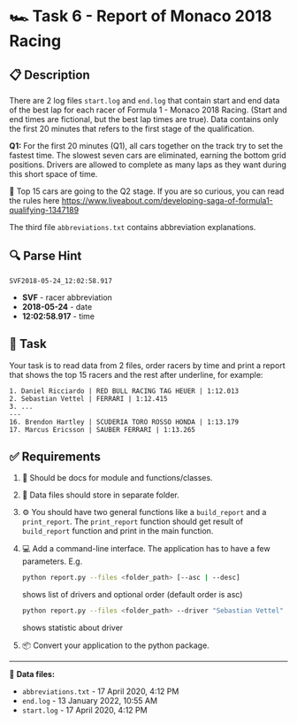 # 🏎️ Task 6 - Report of Monaco 2018 Racing

## 📋 Description

There are 2 log files `start.log` and `end.log` that contain start and end data of the best lap for each racer of Formula 1 - Monaco 2018 Racing. (Start and end times are fictional, but the best lap times are true). Data contains only the first 20 minutes that refers to the first stage of the qualification.

**Q1:** For the first 20 minutes (Q1), all cars together on the track try to set the fastest time. The slowest seven cars are eliminated, earning the bottom grid positions. Drivers are allowed to complete as many laps as they want during this short space of time.

🏁 Top 15 cars are going to the Q2 stage. If you are so curious, you can read the rules here https://www.liveabout.com/developing-saga-of-formula1-qualifying-1347189

The third file `abbreviations.txt` contains abbreviation explanations.

## 🔍 Parse Hint

```
SVF2018-05-24_12:02:58.917
```

- **SVF** - racer abbreviation
- **2018-05-24** - date
- **12:02:58.917** - time

## 🎯 Task

Your task is to read data from 2 files, order racers by time and print a report that shows the top 15 racers and the rest after underline, for example:

```
1. Daniel Ricciardo | RED BULL RACING TAG HEUER | 1:12.013
2. Sebastian Vettel | FERRARI | 1:12.415
3. ...
---
16. Brendon Hartley | SCUDERIA TORO ROSSO HONDA | 1:13.179
17. Marcus Ericsson | SAUBER FERRARI | 1:13.265
```

## ✅ Requirements

1. 📝 Should be docs for module and functions/classes.

2. 📂 Data files should store in separate folder.

3. ⚙️ You should have two general functions like a `build_report` and a `print_report`.
   The `print_report` function should get result of `build_report` function and print in the main function.

4. 💻 Add a command-line interface. The application has to have a few parameters. E.g.

   ```bash
   python report.py --files <folder_path> [--asc | --desc]
   ```

   shows list of drivers and optional order (default order is asc)

   ```bash
   python report.py --files <folder_path> --driver "Sebastian Vettel"
   ```

   shows statistic about driver

5. 📦 Convert your application to the python package.

---

📁 **Data files:**

- `abbreviations.txt` - 17 April 2020, 4:12 PM
- `end.log` - 13 January 2022, 10:55 AM
- `start.log` - 17 April 2020, 4:12 PM
